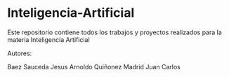 # Inteligencia-Artificial
Este repositorio contiene todos los trabajos y proyectos realizados para la materia Inteligencia Artificial

Autores: 

Baez Sauceda Jesus Arnoldo
Quiñonez Madrid Juan Carlos
